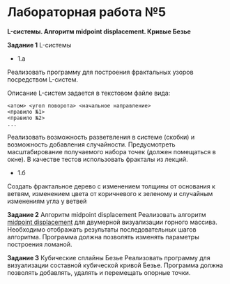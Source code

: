 # Лабораторная работа №5
**L-системы. Алгоритм midpoint displacement. Кривые Безье**

**Задание 1**
L-системы
* 1.a 

Реализовать программу для построения фрактальных узоров посредством L-систем.

Описание L-систем задается в текстовом файле вида:
```
<атом> <угол поворота> <начальное направление> 
<правило №1>
<правило №2>
...
```
Реализовать возможность разветвления в системе (скобки) и возможность добавления случайности.
Предусмотреть масштабирование получаемого набора точек (должен помещаться в окне).
В качестве тестов использовать фракталы из лекций.

* 1.б 

Создать фрактальное дерево с изменением толщины от основания к ветвям, изменением цвета от коричневого к зеленому и случайным изменениям угла у ветвей

**Задание 2**
Алгоритм midpoint displacement
Реализовать алгоритм [midpoint displacement](https://habrahabr.ru/post/111538/) для двумерной визуализации горного массива.
Необходимо отображать результаты последовательных шагов алгоритма. Программа должна позволять изменять параметры построения ломаной.

**Задание 3**
Кубические сплайны Безье
Реализовать программу для визуализации составной кубической кривой Безье. 
Программа должна позволять добавлять, удалять  и перемещать опорные точки.
